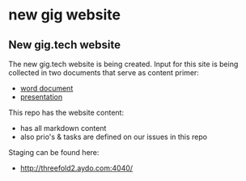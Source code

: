 # new gig website
## New gig.tech website

The new gig.tech website is being created.  Input for this site is being collected in two documents that serve as content primer:

- [word document](https://docs.google.com/document/d/16KMjNss4gSKNvVk3O6EuI2e4A6Zmsg_hf0SmPRrVKlI/edit)
- [presentation](https://docs.google.com/presentation/d/10uq3bVa4uf14BJJl6t25WiL2ARYeufHgeKRn5PHYcjw/edit)

This repo has the website content:

- has all markdown content
- also prio's & tasks are defined on our issues in this repo

Staging can be found here:

- http://threefold2.aydo.com:4040/
